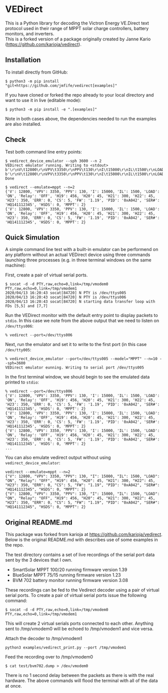 # VEDirect

This is a Python library for decoding the Victron Energy VE.Direct text protocol used in their range of MPPT solar 
charge controllers, battery monitors, and inverters.  
This is a forked version of a package originally created by Janne Kario (https://github.com/karioja/vedirect).

## Installation

To install directly from GitHub:
```
$ python3 -m pip install "git+https://github.com/jmfife/vedirect[examples]"
```

If you have cloned or forked the repo already to your local directory and want to use it in live (editable mode):
```
$ python3 -m pip install -e ".[examples]"
```
Note in both cases above, the dependencies needed to run the examples are also installed.

## Check

Test both command line entry points:
```
$ vedirect_device_emulator --sph 3600 --n 2
VEDirect emulator running. Writing to <stdout>
b'\r\nV\t12800\r\nVPV\t3350\r\nPPV\t130\r\nI\t15000\r\nIL\t1500\r\nLOAD\tON\r\nRelay\tOFF\r\nH19\t456\r\nH20\t45\r\nH21\t300\r\nH22\t45\r\nH23\t350\r\nERR\t0\r\nCS\t5\r\nFW\t1.19\r\nPID\t0xA042\r\nSER#\tHQ141112345\r\nHSDS\t0\r\nMPPT\t2\r\nChecksum\t\x99'
b'\r\nV\t12800\r\nVPV\t3350\r\nPPV\t130\r\nI\t15000\r\nIL\t1500\r\nLOAD\tON\r\nRelay\tOFF\r\nH19\t456\r\nH20\t45\r\nH21\t300\r\nH22\t45\r\nH23\t350\r\nERR\t0\r\nCS\t5\r\nFW\t1.19\r\nPID\t0xA042\r\nSER#\tHQ141112345\r\nHSDS\t0\r\nMPPT\t2\r\nChecksum\t\x99'
Done

$ vedirect --emulate=mppt --n=2
{'V': 12800, 'VPV': 3350, 'PPV': 130, 'I': 15000, 'IL': 1500, 'LOAD': 'ON', 'Relay': 'OFF', 'H19': 456, 'H20': 45, 'H21': 300, 'H22': 45, 'H23': 350, 'ERR': 0, 'CS': 5, 'FW': '1.19', 'PID': '0xA042', 'SER#': 'HQ141112345', 'HSDS': 0, 'MPPT': 2}
{'V': 12800, 'VPV': 3350, 'PPV': 130, 'I': 15000, 'IL': 1500, 'LOAD': 'ON', 'Relay': 'OFF', 'H19': 456, 'H20': 45, 'H21': 300, 'H22': 45, 'H23': 350, 'ERR': 0, 'CS': 5, 'FW': '1.19', 'PID': '0xA042', 'SER#': 'HQ141112345', 'HSDS': 0, 'MPPT': 2}
```

## Quick Simulation

A simple command line test with a built-in emulator can be performend on any platform without
an actual VEDirect device using three commands launching three processes (e.g.
in three terminal windows on the same machine):

First, create a pair of virtual serial ports.
```
$ socat -d -d PTY,raw,echo=0,link=/tmp/vmodem0 PTY,raw,echo=0,link=/tmp/vmodem1
2020/04/13 16:20:43 socat[84720] N PTY is /dev/ttys005
2020/04/13 16:20:43 socat[84720] N PTY is /dev/ttys006
2020/04/13 16:20:43 socat[84720] N starting data transfer loop with FDs [5,5] and [7,7]
```

Run the VEDirect monitor with the default entry point to display packets to `stdio`.  In this case 
we note from the above output that we need to listen on `/dev/ttys006`:

```
% vedirect --port=/dev/ttys006
```

Next, run the emulator and set it to write to the first port (in this case `/dev/tty005`:

```
% vedirect_device_emulator --port=/dev/ttys005 --model="MPPT" --n=10 --sph=3600
VEDirect emulator eunning. Writing to serial port /dev/ttys005
```

In the first terminal window, we should begin to see the emulated data printed to `stdio`:

```
% vedirect --port=/dev/ttys006
{'V': 12800, 'VPV': 3350, 'PPV': 130, 'I': 15000, 'IL': 1500, 'LOAD': 'ON', 'Relay': 'OFF', 'H19': 456, 'H20': 45, 'H21': 300, 'H22': 45, 'H23': 350, 'ERR': 0, 'CS': 5, 'FW': '1.19', 'PID': '0xA042', 'SER#': 'HQ141112345', 'HSDS': 0, 'MPPT': 2}
{'V': 12800, 'VPV': 3350, 'PPV': 130, 'I': 15000, 'IL': 1500, 'LOAD': 'ON', 'Relay': 'OFF', 'H19': 456, 'H20': 45, 'H21': 300, 'H22': 45, 'H23': 350, 'ERR': 0, 'CS': 5, 'FW': '1.19', 'PID': '0xA042', 'SER#': 'HQ141112345', 'HSDS': 0, 'MPPT': 2}
{'V': 12800, 'VPV': 3350, 'PPV': 130, 'I': 15000, 'IL': 1500, 'LOAD': 'ON', 'Relay': 'OFF', 'H19': 456, 'H20': 45, 'H21': 300, 'H22': 45, 'H23': 350, 'ERR': 0, 'CS': 5, 'FW': '1.19', 'PID': '0xA042', 'SER#': 'HQ141112345', 'HSDS': 0, 'MPPT': 2}
...
```

You can also emulate vedirect output without using `vedirect_device_emulator`:
```
vedirect --emulate=mppt --n=2
{"V": 12800, "VPV": 3350, "PPV": 130, "I": 15000, "IL": 1500, "LOAD": "ON", "Relay": "OFF", "H19": 456, "H20": 45, "H21": 300, "H22": 45, "H23": 350, "ERR": 0, "CS": 5, "FW": "1.19", "PID": "0xA042", "SER#": "HQ141112345", "HSDS": 0, "MPPT": 2}
{"V": 12800, "VPV": 3350, "PPV": 130, "I": 15000, "IL": 1500, "LOAD": "ON", "Relay": "OFF", "H19": 456, "H20": 45, "H21": 300, "H22": 45, "H23": 350, "ERR": 0, "CS": 5, "FW": "1.19", "PID": "0xA042", "SER#": "HQ141112345", "HSDS": 0, "MPPT": 2}
```

## Original README.md

This package was forked from karioja at https://github.com/karioja/vedirect.
Below is the original README.md with describes use of some examples in the repo.


The test directory contains a set of live recordings of the serial port data sent by the 3 devices that I own.

* SmartSolar MPPT 100/20 running firmware version 1.39
* BlueSolar MPPT 75/15 running firmware version 1.23
* BVM 702 battery monitor running firmware version 3.08

These recordings can be fed to the Vedirect decoder using a pair of virtual serial ports. To create a pair of virtual serial ports issue the following command:
```
$ socat -d -d PTY,raw,echo=0,link=/tmp/vmodem0 PTY,raw,echo=0,link=/tmp/vmodem1
```
This will create 2 virtual serials ports connected to each other. Anything sent to /tmp/vmodem0 will be echoed to /tmp/vmodem1 and vice versa.

Attach the decoder to /tmp/vmodem1
```
python3 examples/vedirect_print.py --port /tmp/vmodem1
```

Feed the recording over to /tmp/vmodem0
```
$ cat test/bvm702.dump > /dev/vmodem0
```
There is no 1 second delay between the packets as there is with the real hardware. The above commands will flood the terminal with all of the data at once.